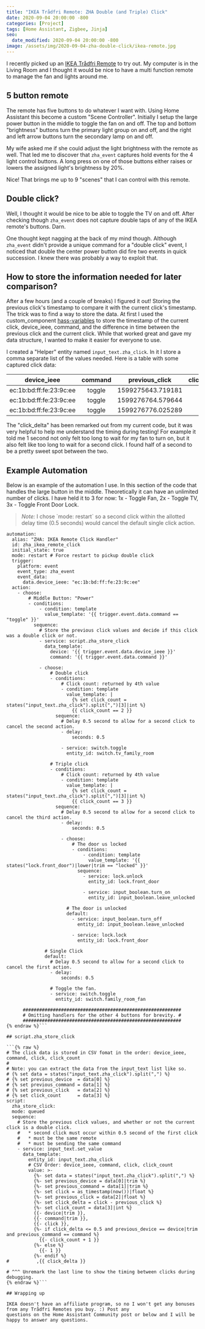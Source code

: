 ```yaml
---
title: "IKEA Trådfri Remote: ZHA Double (and Triple) Click"
date: 2020-09-04 20:00:00 -800
categories: [Project]
tags: [Home Assistant, Zigbee, Jinja]
seo:
  date_modified: 2020-09-04 20:00:00 -800
image: /assets/img/2020-09-04-zha-double-click/ikea-remote.jpg
---
```


I recently picked up an [IKEA Trådfri Remote](https://www.ikea.com/us/en/p/tradfri-remote-control-00443130/) to try out. 
My computer is in the Living Room and I thought it would be nice to have a multi function remote to manage the fan and 
lights around me.

## 5 button remote

The remote has five buttons to do whatever I want with. Using Home Assistant this become a custom "Scene Controller".
Initially I setup the large power button in the middle to toggle the fan on and off. The top and bottom "brightness"
buttons turn the primary light group on and off, and the right and left arrow buttons turn the secondary lamp on and off.

My wife asked me if she could adjust the light brightness with the remote as well. That led me to discover that `zha_event`
captures hold events for the 4 light control buttons. A long press on one of those buttons either raises or lowers the
assigned light's brightness by 20%.

Nice! That brings me up to 9 "scenes" that I can control with this remote.

## Double click?

Well, I thought it would be nice to be able to toggle the TV on and off. After checking though `zha_event` does not
capture double taps of any of the IKEA remote's buttons. Darn.

One thought kept nagging at the back of my mind though. Although `zha_event` didn't provide a unique command for a
"double click" event, I noticed that double the center power button did fire two events in quick succession. I knew there
was probably a way to exploit that.

## How to store the information needed for later comparison?

After a few hours (and a couple of breaks) I figured it out! Storing the previous click's timestamp to compare it with the
current click's timestamp. The trick was to find a way to store the data. At first I used the custom_component 
[hass-variables](https://github.com/rogro82/hass-variables) to store the timestamp of the current click, device_ieee, 
command, and the difference in time between the previous click and the current click. While that worked great and gave my
data structure, I wanted to make it easier for everyone to use.

I created a "Helper" entity named `input_text.zha_click`. In it I store a comma separate list of the values needed.
Here is a table with some captured click data:

| device_ieee | command | previous_click | click_count | *click_delta* |
| :---: | :---: | :---: | :---: | :---: |
| ec:1b:bd:ff:fe:23:9c:ee | toggle | 1599275643.719181 | 1 | *6.6513881683349609* |
| ec:1b:bd:ff:fe:23:9c:ee | toggle | 1599276764.579644 | 2 | *0.2137620449066162* |
| ec:1b:bd:ff:fe:23:9c:ee | toggle | 1599276776.025289 | 3 | *0.16803312301635742* |

The "click_delta" has been remarked out from my current code, but it was very helpful to help me understand the timing
during testing! For example it told me 1 second not only felt too long to wait for my fan to turn on, but it also
felt like too long to wait for a second click. I found half of a second to be a pretty sweet spot between the two.

## Example Automation

Below is an example of the automation I use. In this section of the code that handles the large button in the middle.
Theoretically it can have an unlimited number of clicks. I have held it to 3 for now: 1x - Toggle Fan, 2x - Toggle TV,
3x - Toggle Front Door Lock.

<blockquote>
<i>Note:</i> I chose `mode: restart` so a second click within the allotted delay time (0.5 seconds) would cancel the default
single click action.
</blockquote>

```yaml{% raw %}
automation:
  alias: "ZHA: IKEA Remote Click Handler"
  id: zha_ikea_remote_click
  initial_state: true
  mode: restart # Force restart to pickup double click
  trigger:
    platform: event
    event_type: zha_event
    event_data:
      data.device_ieee: "ec:1b:bd:ff:fe:23:9c:ee"
  action:
    - choose:
        # Middle Button: "Power"
        - conditions:
            - condition: template
              value_template: '{{ trigger.event.data.command == "toggle" }}'
          sequence:
            # Store the previous click values and decide if this click was a double click or not.
            - service: script.zha_store_click
              data_template:
                device: '{{ trigger.event.data.device_ieee }}'
                command: '{{ trigger.event.data.command }}'

            - choose:
                # Double click
                - conditions:
                    # Click count: returned by 4th value
                    - condition: template
                      value_template: |
                        {% set click_count = states("input_text.zha_click").split(",")[3]|int %}
                        {{ click_count == 2 }}
                  sequence:
                    # Delay 0.5 second to allow for a second click to cancel the second action.
                    - delay:
                        seconds: 0.5
                    
                    - service: switch.toggle
                      entity_id: switch.tv_family_room

                # Triple click
                - conditions:
                    # Click count: returned by 4th value
                    - condition: template
                      value_template: |
                        {% set click_count = states("input_text.zha_click").split(",")[3]|int %}
                        {{ click_count == 3 }}
                  sequence:
                    # Delay 0.5 second to allow for a second click to cancel the third action.
                    - delay:
                        seconds: 0.5
                    
                    - choose:
                        # The door us locked
                        - conditions:
                            - condition: template
                              value_template: '{{ states("lock.front_door")|lower|trim == "locked" }}'
                          sequence:
                            - service: lock.unlock
                              entity_id: lock.front_door
                            
                            - service: input_boolean.turn_on
                              entity_id: input_boolean.leave_unlocked

                      # The door is unlocked
                      default:
                        - service: input_boolean.turn_off
                          entity_id: input_boolean.leave_unlocked
                        
                        - service: lock.lock
                          entity_id: lock.front_door

              # Single Click
              default:
                # Delay 0.5 second to allow for a second click to cancel the first action.
                - delay:
                    seconds: 0.5

                # Toggle the fan.
                - service: switch.toggle
                  entity_id: switch.family_room_fan

      ##########################################################
      # Omitting handlers for the other 4 buttons for brevity. #
      ##########################################################
{% endraw %}```

## script.zha_store_click

```{% raw %}
# The click data is stored in CSV fomat in the order: device_ieee, command, click, click_count
#
# Note: you can extract the data from the input_text list like so.
# {% set data = states("input_text.zha_click").split(",") %}
# {% set previous_device  = data[0] %}
# {% set previous_command = data[1] %}
# {% set previous_click   = data[2] %}
# {% set click_count      = data[3] %}
script:
  zha_store_click:
  mode: queued
  sequence:
    # Store the previous click values, and whether or not the current click is a double click.
    #   * second click must occur within 0.5 second of the first click
    #   * must be the same remote
    #   * must be sending the same command
    - service: input_text.set_value
      data_template:
        entity_id: input_text.zha_click
        # CSV Order: device_ieee, command, click, click_count
        value: >-
          {%- set data = states("input_text.zha_click").split(",") %}
          {%- set previous_device = data[0]|trim %}
          {%- set previous_command = data[1]|trim %}
          {%- set click = as_timestamp(now())|float %}
          {%- set previous_click = data[2]|float %}
          {%- set click_delta = click - previous_click %}
          {%- set click_count = data[3]|int %}
          {{- device|trim }},
          {{- command|trim }},
          {{- click }},
          {%- if click_delta <= 0.5 and previous_device == device|trim and previous_command == command %}
            {{- click_count + 1 }}
          {%- else %}
            {{- 1 }}
          {%- endif %}
#          ,{{ click_delta }}

# ^^^ Unremark the last line to show the timing between clicks during debugging.
{% endraw %}```

## Wrapping up

IKEA doesn't have an affiliate program, so no I won't get any bonuses from any Trådfri Remotes you buy. :) Post any
questions on the Home Assistant Community post or below and I will be happy to answer any questions.
